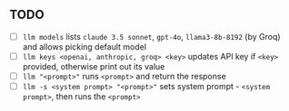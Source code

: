 ## TODO

- [ ] `llm models` lists `claude 3.5 sonnet`, `gpt-4o`, `llama3-8b-8192` (by Groq) and allows picking default model
- [ ] `llm keys <openai, anthropic, groq> <key>` updates API key if `<key>` provided, otherwise print out its value
- [ ] `llm "<prompt>"` runs `<prompt>` and return the response
- [ ] `llm -s <system prompt> "<prompt>"` sets system prompt - `<system prompt>`, then runs the `<prompt>`
